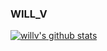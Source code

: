 ### WILL_V

<!--
**WWILLV/WWILLV** is a ✨ _special_ ✨ repository because its `README.md` (this file) appears on your GitHub profile.

Here are some ideas to get you started:

- 🔭 I’m currently working on ...
- 🌱 I’m currently learning ...
- 👯 I’m looking to collaborate on ...
- 🤔 I’m looking for help with ...
- 💬 Ask me about ...
- 📫 How to reach me: ...
- 😄 Pronouns: ...
- ⚡ Fun fact: ...
-->

[![willv's github stats](https://github-readme-stats.vercel.app/api?username=WWILLV&hide=contribs,prs&show_icons=true&hide_rank=true)](https://github.com/WWILLV)

